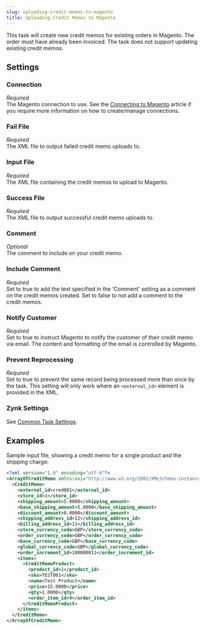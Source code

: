 ```yaml
---
slug: uploading-credit-memos-to-magento
title: Uploading Credit Memos to Magento
---
```

This task will create new credit memos for existing orders in Magento. The order must have already been invoiced. The task does not support updating existing credit memos.

## Settings
### Connection
_Required_  
The Magento connection to use. See the [Connecting to Magento](connecting-to-magento) article if you require more information on how to create/manage connections.

### Fail File
_Required_  
The XML file to output failed credit memo uploads to.

### Input File
_Required_  
The XML file containing the credit memos to upload to Magento.

### Success File
_Required_  
The XML file to output successful credit memo uploads to. 

### Comment
_Optional_  
The comment to include on your credit memo.

### Include Comment
_Required_  
Set to true to add the text specified in the 'Comment' setting as a comment on the credit memos created. Set to false to not add a comment to the credit memos.

### Notify Customer
_Required_  
Set to true to instruct Magento to notify the customer of their credit memo via email. The content and formatting of the email is controlled by Magento.

### Prevent Reprocessing
_Required_  
Set to true to prevent the same record being processed more than once by the task. This setting will only work where an `<external_id>` element is provided in the XML.

### Zynk Settings
See [Common Task Settings](common-task-settings).

## Examples
Sample input file, showing a credit memo for a single product and the shipping charge:
```xml
<?xml version="1.0" encoding="utf-8"?>
<ArrayOfCreditMemo xmlns:xsi="http://www.w3.org/2001/XMLSchema-instance" xmlns:xsd="http://www.w3.org/2001/XMLSchema">
  <CreditMemo>
    <external_id>cred001</external_id>
    <store_id>1</store_id>
    <shipping_amount>5.0000</shipping_amount>
    <base_shipping_amount>5.0000</base_shipping_amount>
    <discount_amount>0.0000</discount_amount>
    <shipping_address_id>12</shipping_address_id>
    <billing_address_id>11</billing_address_id>
    <store_currency_code>GBP</store_currency_code>
    <order_currency_code>GBP</order_currency_code>
    <base_currency_code>GBP</base_currency_code>
    <global_currency_code>GBP</global_currency_code>
    <order_increment_id>100000011</order_increment_id>
    <items>
      <CreditMemoProduct>
        <product_id>1</product_id>
        <sku>TEST001</sku>
        <name>Test Product</name>
        <price>15.0000</price>
        <qty>1.0000</qty>
        <order_item_id>9</order_item_id>
      </CreditMemoProduct>
    </items>
  </CreditMemo>
</ArrayOfCreditMemo>
```